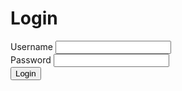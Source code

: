 <!DOCTYPE html>
<html lang="en">
<head>
    <meta charset="UTF-8">
    <meta name="viewport" content="width=device-width, initial-scale=1.0">
    <link rel="stylesheet" href="styles.css">
    <title>Login Page</title>
</head>
<body>
    <div class="login-container">
        <h1>Login</h1>
        <form action="#" method="post">
            <div class="input-group">
                <label for="username">Username</label>
                <input type="text" id="username" name="username" required>
            </div>
            <div class="input-group">
                <label for="password">Password</label>
                <input type="password" id="password" name="password" required>
            </div>
            <button type="submit">Login</button>
            <p class="error-message" id="error-message" style="display:none;">Invalid credentials. Please try again.</p>
        </form>
    </div>
</body>
</html>
